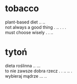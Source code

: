 # tobacco

plant-based diet .. ..  
not always a good thing . .. . . .  
must choose wisely . . ..  

# tytoń

dieta roślinna .. ...  
to nie zawsze dobra rzecz . . .. .. .  
wybieraj mądrze ... ..  